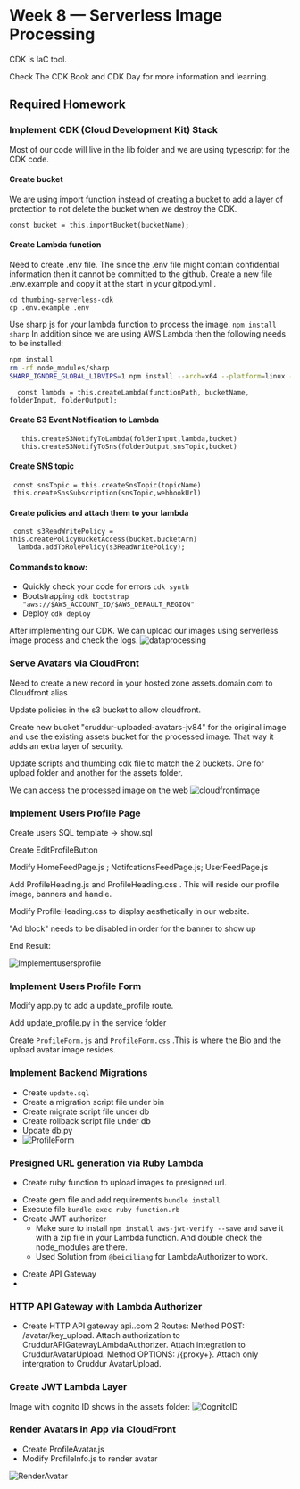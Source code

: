 # Week 8 — Serverless Image Processing

CDK is IaC tool. 

Check The CDK Book and CDK Day for more information and learning.

## Required Homework

### Implement CDK (Cloud Development Kit) Stack

Most of our code will live in the lib folder and we are using typescript for the CDK code.

#### Create bucket

We are using import function instead of creating a bucket to add a layer of protection to not delete the bucket when we destroy the CDK.

`const bucket = this.importBucket(bucketName);`

#### Create Lambda function

Need to create .env file. The since the .env file might contain confidential information then it cannot be committed to the github. Create a new file .env.example and copy it at the start in your gitpod.yml .

```
cd thumbing-serverless-cdk
cp .env.example .env
```
Use sharp js for your lambda function to process the image.  `npm install sharp`
In addition since we are using AWS Lambda then the following needs to be installed:
``` sh
npm install
rm -rf node_modules/sharp
SHARP_IGNORE_GLOBAL_LIBVIPS=1 npm install --arch=x64 --platform=linux --libc=glibc sharp
```
`  const lambda = this.createLambda(functionPath, bucketName, folderInput, folderOutput);`

#### Create S3 Event Notification to Lambda

```
   this.createS3NotifyToLambda(folderInput,lambda,bucket)
   this.createS3NotifyToSns(folderOutput,snsTopic,bucket)
```    

#### Create SNS topic

```
 const snsTopic = this.createSnsTopic(topicName)
 this.createSnsSubscription(snsTopic,webhookUrl)
```

#### Create policies and attach them to your lambda

```
 const s3ReadWritePolicy = this.createPolicyBucketAccess(bucket.bucketArn)
  lambda.addToRolePolicy(s3ReadWritePolicy);
```


#### Commands to know: 
* Quickly check your code for errors `cdk synth`
* Bootstrapping `cdk bootstrap "aws://$AWS_ACCOUNT_ID/$AWS_DEFAULT_REGION"`
* Deploy `cdk deploy`

After implementing our CDK. We can upload our images using serverless image process and check the logs.
![dataprocessing](assets/dataprocessing.png)


### Serve Avatars via CloudFront

Need to create a new record in your hosted zone assets.domain.com to Cloudfront alias

Update policies in the s3 bucket to allow cloudfront.

Create new bucket "cruddur-uploaded-avatars-jv84" for the original image and use the existing assets bucket for the processed image. That way it adds an extra layer of security. 

Update scripts and thumbing cdk file to match the 2 buckets. One for upload folder and another for the assets folder.


We can access the processed image on the web
![cloudfrontimage](assets/cloudfrontimage.png)

### Implement Users Profile Page

Create users SQL template -> show.sql

Create EditProfileButton

Modify HomeFeedPage.js ; NotifcationsFeedPage.js; UserFeedPage.js

Add ProfileHeading.js and ProfileHeading.css  . This will reside our profile image, banners and handle. 

Modify ProfileHeading.css to display aesthetically in our website.

"Ad block" needs to be disabled in order for the banner to show up

End Result:

![Implementusersprofile](assets/userprofile.png)


### Implement Users Profile Form
Modify app.py to add a update_profile route.

Add update_profile.py in the service folder

Create `ProfileForm.js` and `ProfileForm.css`  .This is where the Bio and the upload avatar image resides.


### Implement Backend Migrations
* Create `update.sql`
* Create a migration script file under bin
* Create migrate script file under db
* Create rollback script file under db
* Update db.py
* ![ProfileForm](assets/profileform.png)

### Presigned URL generation via Ruby Lambda
* Create ruby function to upload images to presigned url.
- Create gem file and add requirements `bundle install`
- Execute file `bundle exec ruby function.rb`
- Create JWT authorizer
   - Make sure to install `npm install aws-jwt-verify --save` and save it with a zip file in your Lambda function. And double check the node_modules are there.
   - Used Solution from `@beiciliang` for LambdaAuthorizer to work.
* Create API Gateway
* 
### HTTP API Gateway with Lambda Authorizer
* Create HTTP API gateway api.<your-domain>.com
   2 Routes:
      Method POST: /avatar/key_upload. Attach authorization to CruddurAPIGatewayLAmbdaAuthorizer. Attach integration to CruddurAvatarUpload.
      Method OPTIONS: /{proxy+}. Attach only intergration to Cruddur AvatarUpload.
   
### Create JWT Lambda Layer

   Image with cognito ID shows in the assets folder:
  ![CognitoID](assets/cognitoID.png)
   
### Render Avatars in App via CloudFront
   * Create ProfileAvatar.js
   * Modify ProfileInfo.js to render avatar
   
 ![RenderAvatar](assets/RenderAvatar.png)
   
